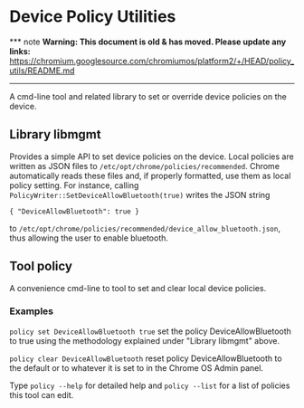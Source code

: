 # Device Policy Utilities

*** note
**Warning: This document is old & has moved.  Please update any links:**<br>
https://chromium.googlesource.com/chromiumos/platform2/+/HEAD/policy_utils/README.md
***

A cmd-line tool and related library to set or override device policies
on the device.

## Library libmgmt
Provides a simple API to set device policies on the device. Local policies are
written as JSON files to `/etc/opt/chrome/policies/recommended`. Chrome
automatically reads these files and, if properly formatted, use them as local
policy setting. For instance, calling
`PolicyWriter::SetDeviceAllowBluetooth(true)` writes the JSON string

`{ "DeviceAllowBluetooth": true }`

to `/etc/opt/chrome/policies/recommended/device_allow_bluetooth.json`, thus
allowing the user to enable bluetooth.

## Tool policy
A convenience cmd-line to tool to set and clear local device policies.

### Examples
`policy set DeviceAllowBluetooth true` set the policy DeviceAllowBluetooth to
true using the methodology explained under "Library libmgmt" above.

`policy clear DeviceAllowBluetooth` reset policy DeviceAllowBluetooth to
the default or to whatever it is set to in the Chrome OS Admin panel.

Type `policy --help` for detailed help and `policy --list` for a list of
policies this tool can edit.
